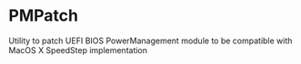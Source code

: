 PMPatch
=======

Utility to patch UEFI BIOS PowerManagement module to be compatible with MacOS X SpeedStep implementation